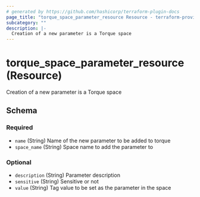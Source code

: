 ```yaml
---
# generated by https://github.com/hashicorp/terraform-plugin-docs
page_title: "torque_space_parameter_resource Resource - terraform-provider-torque"
subcategory: ""
description: |-
  Creation of a new parameter is a Torque space
---
```


# torque_space_parameter_resource (Resource)

Creation of a new parameter is a Torque space



<!-- schema generated by tfplugindocs -->
## Schema

### Required

- `name` (String) Name of the new parameter to be added to torque
- `space_name` (String) Space name to add the parameter to

### Optional

- `description` (String) Parameter description
- `sensitive` (String) Sensitive or not
- `value` (String) Tag value to be set as the parameter in the space
